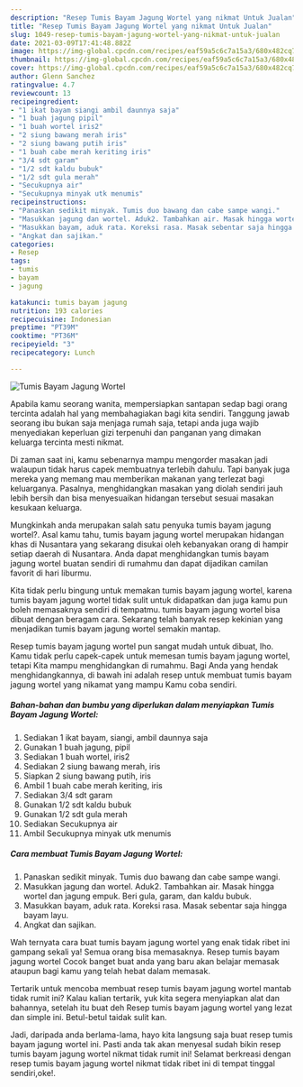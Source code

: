 ```yaml
---
description: "Resep Tumis Bayam Jagung Wortel yang nikmat Untuk Jualan"
title: "Resep Tumis Bayam Jagung Wortel yang nikmat Untuk Jualan"
slug: 1049-resep-tumis-bayam-jagung-wortel-yang-nikmat-untuk-jualan
date: 2021-03-09T17:41:48.882Z
image: https://img-global.cpcdn.com/recipes/eaf59a5c6c7a15a3/680x482cq70/tumis-bayam-jagung-wortel-foto-resep-utama.jpg
thumbnail: https://img-global.cpcdn.com/recipes/eaf59a5c6c7a15a3/680x482cq70/tumis-bayam-jagung-wortel-foto-resep-utama.jpg
cover: https://img-global.cpcdn.com/recipes/eaf59a5c6c7a15a3/680x482cq70/tumis-bayam-jagung-wortel-foto-resep-utama.jpg
author: Glenn Sanchez
ratingvalue: 4.7
reviewcount: 13
recipeingredient:
- "1 ikat bayam siangi ambil daunnya saja"
- "1 buah jagung pipil"
- "1 buah wortel iris2"
- "2 siung bawang merah iris"
- "2 siung bawang putih iris"
- "1 buah cabe merah keriting iris"
- "3/4 sdt garam"
- "1/2 sdt kaldu bubuk"
- "1/2 sdt gula merah"
- "Secukupnya air"
- "Secukupnya minyak utk menumis"
recipeinstructions:
- "Panaskan sedikit minyak. Tumis duo bawang dan cabe sampe wangi."
- "Masukkan jagung dan wortel. Aduk2. Tambahkan air. Masak hingga wortel dan jagung empuk. Beri gula, garam, dan kaldu bubuk."
- "Masukkan bayam, aduk rata. Koreksi rasa. Masak sebentar saja hingga bayam layu."
- "Angkat dan sajikan."
categories:
- Resep
tags:
- tumis
- bayam
- jagung

katakunci: tumis bayam jagung 
nutrition: 193 calories
recipecuisine: Indonesian
preptime: "PT39M"
cooktime: "PT36M"
recipeyield: "3"
recipecategory: Lunch

---
```



![Tumis Bayam Jagung Wortel](https://img-global.cpcdn.com/recipes/eaf59a5c6c7a15a3/680x482cq70/tumis-bayam-jagung-wortel-foto-resep-utama.jpg)

Apabila kamu seorang wanita, mempersiapkan santapan sedap bagi orang tercinta adalah hal yang membahagiakan bagi kita sendiri. Tanggung jawab seorang ibu bukan saja menjaga rumah saja, tetapi anda juga wajib menyediakan keperluan gizi terpenuhi dan panganan yang dimakan keluarga tercinta mesti nikmat.

Di zaman  saat ini, kamu sebenarnya mampu mengorder masakan jadi walaupun tidak harus capek membuatnya terlebih dahulu. Tapi banyak juga mereka yang memang mau memberikan makanan yang terlezat bagi keluarganya. Pasalnya, menghidangkan masakan yang diolah sendiri jauh lebih bersih dan bisa menyesuaikan hidangan tersebut sesuai masakan kesukaan keluarga. 



Mungkinkah anda merupakan salah satu penyuka tumis bayam jagung wortel?. Asal kamu tahu, tumis bayam jagung wortel merupakan hidangan khas di Nusantara yang sekarang disukai oleh kebanyakan orang di hampir setiap daerah di Nusantara. Anda dapat menghidangkan tumis bayam jagung wortel buatan sendiri di rumahmu dan dapat dijadikan camilan favorit di hari liburmu.

Kita tidak perlu bingung untuk memakan tumis bayam jagung wortel, karena tumis bayam jagung wortel tidak sulit untuk didapatkan dan juga kamu pun boleh memasaknya sendiri di tempatmu. tumis bayam jagung wortel bisa dibuat dengan beragam cara. Sekarang telah banyak resep kekinian yang menjadikan tumis bayam jagung wortel semakin mantap.

Resep tumis bayam jagung wortel pun sangat mudah untuk dibuat, lho. Kamu tidak perlu capek-capek untuk memesan tumis bayam jagung wortel, tetapi Kita mampu menghidangkan di rumahmu. Bagi Anda yang hendak menghidangkannya, di bawah ini adalah resep untuk membuat tumis bayam jagung wortel yang nikamat yang mampu Kamu coba sendiri.

<!--inarticleads1-->

##### Bahan-bahan dan bumbu yang diperlukan dalam menyiapkan Tumis Bayam Jagung Wortel:

1. Sediakan 1 ikat bayam, siangi, ambil daunnya saja
1. Gunakan 1 buah jagung, pipil
1. Sediakan 1 buah wortel, iris2
1. Sediakan 2 siung bawang merah, iris
1. Siapkan 2 siung bawang putih, iris
1. Ambil 1 buah cabe merah keriting, iris
1. Sediakan 3/4 sdt garam
1. Gunakan 1/2 sdt kaldu bubuk
1. Gunakan 1/2 sdt gula merah
1. Sediakan Secukupnya air
1. Ambil Secukupnya minyak utk menumis




<!--inarticleads2-->

##### Cara membuat Tumis Bayam Jagung Wortel:

1. Panaskan sedikit minyak. Tumis duo bawang dan cabe sampe wangi.
1. Masukkan jagung dan wortel. Aduk2. Tambahkan air. Masak hingga wortel dan jagung empuk. Beri gula, garam, dan kaldu bubuk.
1. Masukkan bayam, aduk rata. Koreksi rasa. Masak sebentar saja hingga bayam layu.
1. Angkat dan sajikan.




Wah ternyata cara buat tumis bayam jagung wortel yang enak tidak ribet ini gampang sekali ya! Semua orang bisa memasaknya. Resep tumis bayam jagung wortel Cocok banget buat anda yang baru akan belajar memasak ataupun bagi kamu yang telah hebat dalam memasak.

Tertarik untuk mencoba membuat resep tumis bayam jagung wortel mantab tidak rumit ini? Kalau kalian tertarik, yuk kita segera menyiapkan alat dan bahannya, setelah itu buat deh Resep tumis bayam jagung wortel yang lezat dan simple ini. Betul-betul taidak sulit kan. 

Jadi, daripada anda berlama-lama, hayo kita langsung saja buat resep tumis bayam jagung wortel ini. Pasti anda tak akan menyesal sudah bikin resep tumis bayam jagung wortel nikmat tidak rumit ini! Selamat berkreasi dengan resep tumis bayam jagung wortel nikmat tidak ribet ini di tempat tinggal sendiri,oke!.

